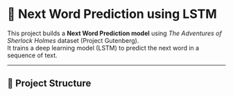 # 📝 Next Word Prediction using LSTM

This project builds a **Next Word Prediction model** using *The Adventures of Sherlock Holmes* dataset (Project Gutenberg).  
It trains a deep learning model (LSTM) to predict the next word in a sequence of text.

---

## 📂 Project Structure
